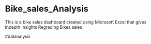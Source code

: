 # Bike_sales_Analysis
This is a bike sales dashboard created using Microsoft Excel that gives Indepth Insights Regrading Bikes sales  .

#datanalysis

